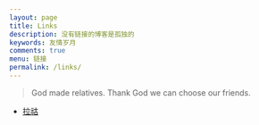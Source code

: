 ```yaml
---
layout: page
title: Links
description: 没有链接的博客是孤独的
keywords: 友情岁月
comments: true
menu: 链接
permalink: /links/
---
```


> God made relatives. Thank God we can choose our friends.

* [拉祜](http://wentao1213.com)
